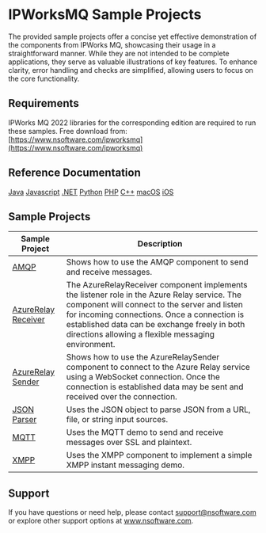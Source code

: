 # IPWorksMQ Sample Projects
The provided sample projects offer a concise yet effective demonstration of the components from IPWorks MQ, showcasing their usage in a straightforward manner. While they are not intended to be complete applications, they serve as valuable illustrations of key features. To enhance clarity, error handling and checks are simplified, allowing users to focus on the core functionality.

## Requirements
IPWorks MQ 2022 libraries for the corresponding edition are required to run these samples.  Free download from: [https://www.nsoftware.com/ipworksmq](https://www.nsoftware.com/ipworksmq)

## Reference Documentation
[Java](https://cdn.nsoftware.com/help/ITH/java/)
[Javascript](https://cdn.nsoftware.com/help/ITH/js/)
[.NET](https://cdn.nsoftware.com/help/ITH/cs/)
[Python](https://cdn.nsoftware.com/help/ITH/py/)
[PHP](https://cdn.nsoftware.com/help/ITH/php/)
[C++](https://cdn.nsoftware.com/help/ITH/cpp/)
[macOS](https://cdn.nsoftware.com/help/ITH/mac/)
[iOS](https://cdn.nsoftware.com/help/ITH/mac/)

## Sample Projects
| Sample Project | Description |
| --- | --- |
| [AMQP](./IPWorks%20MQ%20Samples/AMQP) | Shows how to use the AMQP component to send and receive messages. |
| [AzureRelay Receiver](./IPWorks%20MQ%20Samples/AzureRelay%20Receiver) | The AzureRelayReceiver component implements the listener role in the Azure Relay service. The component will connect to the server and listen for incoming connections. Once a connection is established data can be exchange freely in both directions allowing a flexible messaging environment. |
| [AzureRelay Sender](./IPWorks%20MQ%20Samples/AzureRelay%20Sender) | Shows how to use the AzureRelaySender component to connect to the Azure Relay service using a WebSocket connection. Once the connection is established data may be sent and received over the connection. |
| [JSON Parser](./IPWorks%20MQ%20Samples/JSON%20Parser) | Uses the JSON object to parse JSON from a URL, file, or string input sources. |
| [MQTT](./IPWorks%20MQ%20Samples/MQTT) | Uses the MQTT demo to send and receive messages over SSL and plaintext. |
| [XMPP](./IPWorks%20MQ%20Samples/XMPP) | Uses the XMPP component to implement a simple XMPP instant messaging demo. |

## Support
If you have questions or need help, please contact support@nsoftware.com or explore other support options 
at www.nsoftware.com.
